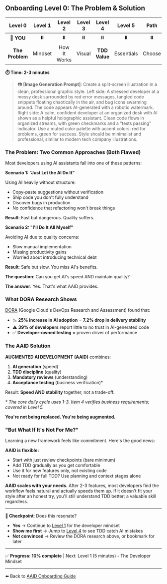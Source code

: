 ## Onboarding Level 0: The Problem & Solution

|     Level 0     | Level 1 |   Level 2    | Level 3 |    Level 4    |  Level 5   |  Path  | Start |
| :-------------: | :-----: | :----------: | :-----: | :-----------: | :--------: | :----: | :---: |
|   📍 **YOU**    |   ⏸️    |      ⏸️      |   ⏸️    |      ⏸️       |     ⏸️     |   ⏸️   |  ⏸️   |
| **The Problem** | Mindset | How It Works | Visual  | **TDD Value** | Essentials | Choose | Setup |

**⏱️ Time: 2-3 minutes**

> 📷 **[Image Generation Prompt]**: Create a split-screen illustration in a clean, professional graphic style. Left side: A stressed developer at a messy desk surrounded by red error messages, tangled code snippets floating chaotically in the air, and bug icons swarming around. The code appears AI-generated with a robotic watermark. Right side: A calm, confident developer at an organized desk with AI shown as a helpful holographic assistant. Clean code flows in organized streams, with green checkmarks and a "tests passing" indicator. Use a muted color palette with accent colors: red for problems, green for success. Style should be minimalist and professional, similar to modern tech company illustrations.

### The Problem: Two Common Approaches (Both Flawed)

Most developers using AI assistants fall into one of these patterns:

**Scenario 1: "Just Let the AI Do It"**

Using AI heavily without structure:

- Copy-paste suggestions without verification
- Ship code you don't fully understand
- Discover bugs in production
- No confidence that refactoring won't break things

**Result**: Fast but dangerous. Quality suffers.

**Scenario 2: "I'll Do It All Myself"**

Avoiding AI due to quality concerns:

- Slow manual implementation
- Missing productivity gains
- Worried about introducing technical debt

**Result**: Safe but slow. You miss AI's benefits.

**The question**: Can you get AI's speed AND maintain quality?

**The answer**: Yes. That's what AAID provides.

### What DORA Research Shows

[DORA](https://dora.dev/) (Google Cloud's DevOps Research and Assessment) found that:

- 📉 **25% increase in AI adoption** = **7.2% drop in delivery stability**
- ⚠️ **39% of developers** report little to no trust in AI-generated code
- ✅ **Developer-owned testing** = proven driver of performance

### The AAID Solution

**AUGMENTED AI DEVELOPMENT (AAID)** combines:

1. **AI generation** (speed)
2. **TDD discipline** (quality)
3. **Mandatory reviews** (understanding)
4. **Acceptance testing** (business verification)\*

Result: **Speed AND stability** together, not a trade-off.

_\* The core daily cycle uses 1-3. Item 4 verifies business requirements; covered in Level 5._

**You're not being replaced. You're being augmented.**

### "But What If It's Not For Me?"

Learning a new framework feels like commitment. Here's the good news:

**AAID is flexible:**

- Start with just review checkpoints (bare minimum)
- Add TDD gradually as you get comfortable
- Use it for new features only, not existing code
- Not ready for full TDD? Use planning and context stages alone

**AAID scales with your needs.** After 2-3 features, most developers find the workflow feels natural and actually speeds them up. If it doesn't fit your style after an honest try, you'll still understand TDD better; a valuable skill regardless.

---

**🛑 Checkpoint**: Does this resonate?

- **Yes** → Continue to [Level 1](./1.md) for the developer mindset
- **Show me first** → Jump to [Level 4](./4.md) to see TDD catch AI mistakes
- **Not convinced** → Review the DORA research above, or bookmark for later

---

✅ **Progress: 10% complete** | Next: Level 1 (5 minutes) - The Developer Mindset

---

⬅️ Back to [AAID Onboarding Guide](../guide.md)
